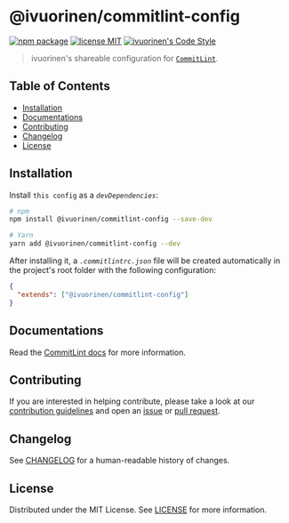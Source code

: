 # @ivuorinen/commitlint-config <!-- omit in toc -->

[![npm package][npm-badge]][npm-link] [![license MIT][license-badge]][license-link] [![ivuorinen's Code Style][style-badge]][style-link]

> ivuorinen's shareable configuration for [`CommitLint`][commitlint-link].

## Table of Contents <!-- omit in toc -->

- [Installation](#installation)
- [Documentations](#documentations)
- [Contributing](#contributing)
- [Changelog](#changelog)
- [License](#license)

## Installation

Install `this config` as a _`devDependencies`_:

```sh
# npm
npm install @ivuorinen/commitlint-config --save-dev

# Yarn
yarn add @ivuorinen/commitlint-config --dev
```

After installing it, a _`.commitlintrc.json`_ file will be created automatically in the project's root folder with the following configuration:

```json
{
  "extends": ["@ivuorinen/commitlint-config"]
}
```

## Documentations

Read the [CommitLint docs][commitlint-docs-link] for more information.

## Contributing

If you are interested in helping contribute, please take a look at our [contribution guidelines][contributing-link] and open an [issue][issue-link] or [pull request][pull-request-link].

## Changelog

See [CHANGELOG][changelog-link] for a human-readable history of changes.

## License

Distributed under the MIT License. See [LICENSE][license-link] for more information.

[changelog-link]: ./CHANGELOG.md
[commitlint-docs-link]: https://commitlint.js.org
[commitlint-link]: https://github.com/conventional-changelog/commitlint
[contributing-link]: https://github.com/ivuorinen/.github/blob/main/CONTRIBUTING.md
[issue-link]: https://github.com/ivuorinen/base-configs-commitlint/issues
[license-badge]: https://img.shields.io/github/license/ivuorinen/base-configs-commitlint?style=flat-square&labelColor=292a44&color=663399
[license-link]: ./LICENSE
[npm-badge]: https://img.shields.io/npm/v/@ivuorinen/commitlint-config?style=flat-square&labelColor=292a44&color=663399
[npm-link]: https://www.npmjs.com/package/@ivuorinen/commitlint-config
[pull-request-link]: https://github.com/ivuorinen/base-configs-commitlint/pulls
[style-badge]: https://img.shields.io/badge/code_style-ivuorinen%E2%80%99s-663399.svg?labelColor=292a44&style=flat-square
[style-link]: https://github.com/ivuorinen/base-configs-commitlint
